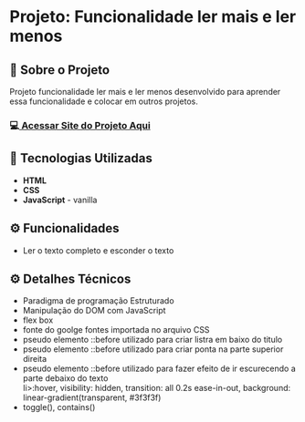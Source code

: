 <h1>Projeto: Funcionalidade ler mais e ler menos</h1>

<h2>📌 Sobre o Projeto</h2>
<p>Projeto funcionalidade ler mais e ler menos desenvolvido para aprender essa funcionalidade e colocar em outros projetos.</p>

<h3>💻<a href="https://deangelleses.github.io/app_orcamento_pessoal-HTML-CSS-Bootstrap-JavaScript-jQuery/" target="_blank"> Acessar Site do Projeto Aqui</a></h3>

<h2>🚀 Tecnologias Utilizadas</h2>
<ul>
  <li><b>HTML</b></li>
  <li><b>CSS</b></li>
  <li><b>JavaScript</b> - vanilla</li>
</ul>

<h2>⚙️ Funcionalidades</h2>
<ul>
  <li>Ler o texto completo e esconder o texto</li>
</ul>

<h2>⚙️ Detalhes Técnicos</h2>
<ul>
  <li>Paradigma de programação Estruturado</li>
  <li>Manipulação do DOM com JavaScript</li>
  <li>flex box</li>
  <li>fonte do goolge fontes importada no arquivo CSS</li>
  <li>pseudo elemento ::before utilizado para criar listra em baixo do titulo</li>
  <li>pseudo elemento ::before utilizado para criar ponta na parte superior direita</li>
  <li>pseudo elemento ::before utilizado para fazer efeito de ir escurecendo a parte debaixo do texto</li>
  li>:hover, visibility: hidden, transition: all 0.2s ease-in-out, background: linear-gradient(transparent, #3f3f3f)</li>
  <li>toggle(), contains()</li>
</ul>
